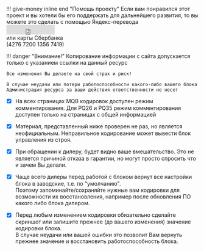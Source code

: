<style>
  .md-typeset h1,
  .md-content__button {
    display: none;
</style>

!!! give-money inline end "Помощь проекту"
    Если вам понравился этот проект и вы хотели бы его поддержать для дальнейшего развития, то вы можете это сделать 
    с помощью Яндекс-перевода  
    <iframe src="https://yoomoney.ru/quickpay/button-widget?targets=%D0%9F%D0%BE%D0%B4%D0%B4%D0%B5%D1%80%D0%B6%D0%BA%D0%B0%20%D0%BF%D1%80%D0%BE%D0%B5%D0%BA%D1%82%D0%B0%20vwcoding.ru&default-sum=100&button-text=11&yoomoney-payment-type=on&button-size=s&button-color=orange&successURL=vwcoding.ru&quickpay=small&account=4100110582992748&" width="127" height="25" frameborder="0" allowtransparency="true" scrolling="no"></iframe>  
    или карты Сбербанка  
    (4276 7200 1356 7419)

!!! danger "Внимание!"
    Копирование информации с сайта допускается только с указанием ссылки на данный ресурс  
    
    Все изменения Вы делаете на свой страх и риск!  

    В случае неудачи или потери работоспособности какого-либо вашего блока Администрация ресурса за ваши действия ответственности не несет


* [x] На всех страницах MQB кодировок доступен режим комментирования. Для PQ26 и PQ35 режим комментирования доступен только на страницах с общей информацией

* [x] Материал, представленный ниже проверен не раз, но является неофициальным. Неправильное кодирование может вывести блок управления из строя.

* [x] При обращении к дилеру, будет видно ваше вмешательство. Это не является причиной отказа в гарантии, но могут просто спросить что и зачем Вы делали.

* [x] Чаще всего дилеры перед работой с блоком вернут все настройки блока в заводские, т.е. по "умолчанию".  
Поэтому запоминайте/сохраняйте нужные вам кодировки для возможности их восстановления, например после обновления ПО какого либо блока дилером.

* [x] Перед любым изменением кодировки обязательно сделайте скриншот или запишите прежнее (до вашего изменения) значение кодировки блока.   
В случае неудачи или вашей ошибки это позволит Вам вернуть прежнее значение и восстановить работоспособность блока.
